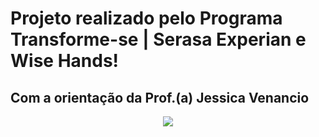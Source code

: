 # Projeto realizado pelo Programa Transforme-se | Serasa Experian e Wise Hands!

## Com a orientação da Prof.(a) Jessica Venancio


<p align="center">
<img src="https://wisehands.app/wp-content/uploads/2022/10/header_mob_v3.jpg">
</p>
